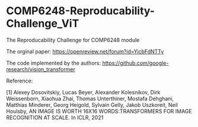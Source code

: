 # COMP6248-Reproducability-Challenge_ViT
The Reproducability Challenge for COMP6248 module

The orginal paper: https://openreview.net/forum?id=YicbFdNTTy

The code implemented by the authors: https://github.com/google-research/vision_transformer


Reference:

[1] Alexey Dosovitskiy, Lucas Beyer, Alexander Kolesnikov, Dirk Weissenborn, Xiaohua Zhai, Thomas Unterthiner, Mostafa Dehghani, Matthias Minderer,
Georg Heigold, Sylvain Gelly, Jakob Uszkoreit, Neil Houlsby, AN IMAGE IS WORTH 16X16 WORDS:TRANSFORMERS FOR IMAGE RECOGNITION AT SCALE. In ICLR, 2021

